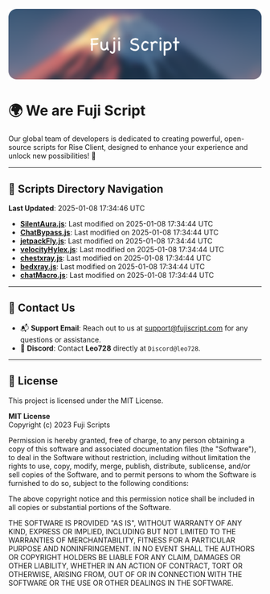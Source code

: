 ![Banner](.github/b.webp)

# 🌍 **We are Fuji Script**

Our global team of developers is dedicated to creating powerful, open-source scripts for Rise Client, designed to enhance your experience and unlock new possibilities! 🌟

---
<!-- SCRIPTS_NAVIGATION_START -->
## 📂 **Scripts Directory Navigation**

**Last Updated**: 2025-01-08 17:34:46 UTC

- **[SilentAura.js](scripts/SilentAura.js)**: Last modified on 2025-01-08 17:34:44 UTC
- **[ChatBypass.js](scripts/ChatBypass.js)**: Last modified on 2025-01-08 17:34:44 UTC
- **[jetpackFly.js](scripts/jetpackFly.js)**: Last modified on 2025-01-08 17:34:44 UTC
- **[velocityHylex.js](scripts/velocityHylex.js)**: Last modified on 2025-01-08 17:34:44 UTC
- **[chestxray.js](scripts/chestxray.js)**: Last modified on 2025-01-08 17:34:44 UTC
- **[bedxray.js](scripts/bedxray.js)**: Last modified on 2025-01-08 17:34:44 UTC
- **[chatMacro.js](scripts/chatMacro.js)**: Last modified on 2025-01-08 17:34:44 UTC

<!-- SCRIPTS_NAVIGATION_END -->

---

## 💬 **Contact Us**  
- 📬 **Support Email**: Reach out to us at [support@fujiscript.com](mailto:support@fujiscript.com) for any questions or assistance.  
- 💬 **Discord**: Contact **Leo728** directly at `Discord@leo728`.

---

## 📜 **License**

This project is licensed under the MIT License.  

**MIT License**  
Copyright (c) 2023 Fuji Scripts  

Permission is hereby granted, free of charge, to any person obtaining a copy of this software and associated documentation files (the "Software"), to deal in the Software without restriction, including without limitation the rights to use, copy, modify, merge, publish, distribute, sublicense, and/or sell copies of the Software, and to permit persons to whom the Software is furnished to do so, subject to the following conditions:  

The above copyright notice and this permission notice shall be included in all copies or substantial portions of the Software.  

THE SOFTWARE IS PROVIDED "AS IS", WITHOUT WARRANTY OF ANY KIND, EXPRESS OR IMPLIED, INCLUDING BUT NOT LIMITED TO THE WARRANTIES OF MERCHANTABILITY, FITNESS FOR A PARTICULAR PURPOSE AND NONINFRINGEMENT. IN NO EVENT SHALL THE AUTHORS OR COPYRIGHT HOLDERS BE LIABLE FOR ANY CLAIM, DAMAGES OR OTHER LIABILITY, WHETHER IN AN ACTION OF CONTRACT, TORT OR OTHERWISE, ARISING FROM, OUT OF OR IN CONNECTION WITH THE SOFTWARE OR THE USE OR OTHER DEALINGS IN THE SOFTWARE.  
